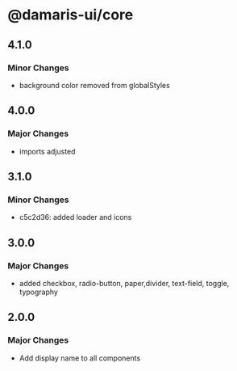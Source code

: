 # @damaris-ui/core

## 4.1.0

### Minor Changes

- background color removed from globalStyles

## 4.0.0

### Major Changes

- imports adjusted

## 3.1.0

### Minor Changes

- c5c2d36: added loader and icons

## 3.0.0

### Major Changes

- added checkbox, radio-button, paper,divider, text-field, toggle, typography

## 2.0.0

### Major Changes

- Add display name to all components

